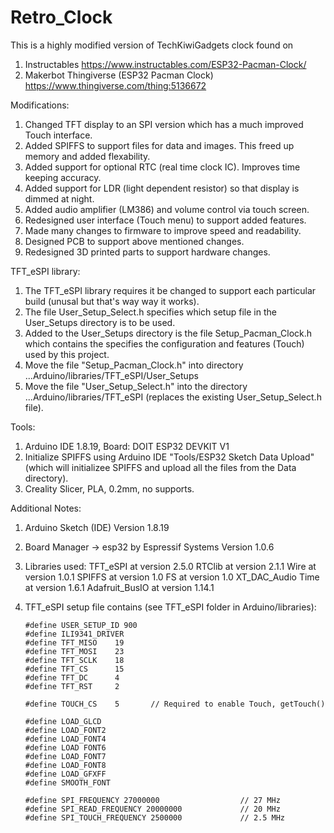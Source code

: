 # Retro_Clock
This is a highly modified version of TechKiwiGadgets clock found on 

1. Instructables     https://www.instructables.com/ESP32-Pacman-Clock/
2. Makerbot Thingiverse (ESP32 Pacman Clock)    https://www.thingiverse.com/thing:5136672

Modifications:
1. Changed TFT display to an SPI version which has a much improved Touch interface.
2. Added SPIFFS to support files for data and images. This freed up memory and added flexability.
3. Added support for optional RTC (real time clock IC). Improves time keeping accuracy.
4. Added support for LDR (light dependent resistor) so that display is dimmed at night.
5. Added audio amplifier (LM386) and volume control via touch screen.
6. Redesigned user interface (Touch menu) to support added features.
7. Made many changes to firmware to improve speed and readability. 
8. Designed PCB to support above mentioned changes.
9. Redesigned 3D printed parts to support hardware changes.

TFT_eSPI library:
1. The TFT_eSPI library requires it be changed to support each particular build (unusal but that's way way it works).
2. The file User_Setup_Select.h specifies which setup file in the User_Setups directory is to be used.
3. Added to the User_Setups directory is the file Setup_Pacman_Clock.h which contains the specifies the configuration and features (Touch) used by this project.
4. Move the file "Setup_Pacman_Clock.h" into directory   ...Arduino/libraries/TFT_eSPI/User_Setups
5. Move the file "User_Setup_Select.h" into the directory    ...Arduino/libraries/TFT_eSPI   (replaces the existing User_Setup_Select.h file). 

Tools:
1. Arduino IDE 1.8.19, Board: DOIT ESP32 DEVKIT V1
2. Initialize SPIFFS using Arduino IDE  "Tools/ESP32 Sketch Data Upload" (which will initializee SPIFFS and upload all the files from the Data directory).
3. Creality Slicer, PLA, 0.2mm, no supports.

Additional Notes:
1. 	Arduino Sketch (IDE) Version 1.8.19
2.	Board Manager -> esp32 by Espressif Systems Version 1.0.6
3.	Libraries used:
		TFT_eSPI at version 2.5.0
		RTClib at version 2.1.1
		Wire at version 1.0.1
		SPIFFS at version 1.0
		FS at version 1.0
		XT_DAC_Audio
		Time at version 1.6.1
		Adafruit_BusIO at version 1.14.1
4.	TFT_eSPI setup file contains (see TFT_eSPI folder in Arduino/libraries):

		#define USER_SETUP_ID 900
		#define ILI9341_DRIVER
		#define TFT_MISO	19
		#define TFT_MOSI	23
		#define TFT_SCLK	18
		#define TFT_CS		15
		#define TFT_DC		4
		#define TFT_RST		2

		#define TOUCH_CS	5		// Required to enable Touch, getTouch()

		#define LOAD_GLCD
		#define LOAD_FONT2
		#define LOAD_FONT4
		#define LOAD FONT6
		#define LOAD_FONT7
		#define LOAD_FONT8
		#define LOAD_GFXFF
		#define SMOOTH_FONT

		#define SPI_FREQUENCY 27000000					// 27 MHz
		#define SPI_READ_FREQUENCY 20000000				// 20 MHz
		#define SPI_TOUCH_FREQUENCY 2500000				// 2.5 MHz
	
